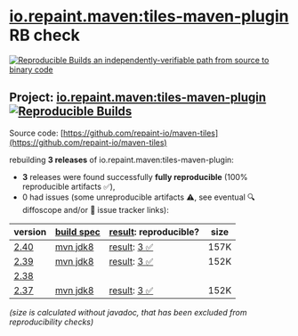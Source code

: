 [io.repaint.maven:tiles-maven-plugin](https://central.sonatype.com/artifact/io.repaint.maven/tiles-maven-plugin/versions) RB check
=======

[![Reproducible Builds](https://reproducible-builds.org/images/logos/rb.svg) an independently-verifiable path from source to binary code](https://reproducible-builds.org/)

## Project: [io.repaint.maven:tiles-maven-plugin](https://central.sonatype.com/artifact/io.repaint.maven/tiles-maven-plugin/versions) [![Reproducible Builds](https://img.shields.io/endpoint?url=https://raw.githubusercontent.com/jvm-repo-rebuild/reproducible-central/master/content/io/repaint/maven/tiles-maven-plugin/badge.json)](https://github.com/jvm-repo-rebuild/reproducible-central/blob/master/content/io/repaint/maven/tiles-maven-plugin/README.md)

Source code: [https://github.com/repaint-io/maven-tiles](https://github.com/repaint-io/maven-tiles)

rebuilding **3 releases** of io.repaint.maven:tiles-maven-plugin:
- **3** releases were found successfully **fully reproducible** (100% reproducible artifacts :white_check_mark:),
- 0 had issues (some unreproducible artifacts :warning:, see eventual :mag: diffoscope and/or :memo: issue tracker links):

| version | [build spec](/BUILDSPEC.md) | [result](https://reproducible-builds.org/docs/jvm/): reproducible? | size |
| -- | --------- | ------ | -- |
| [2.40](https://central.sonatype.com/artifact/io.repaint.maven/tiles-maven-plugin/2.40/pom) | [mvn jdk8](tiles-maven-plugin-2.40.buildspec) | [result](tiles-maven-plugin-2.40.buildinfo): [3 :white_check_mark: ](tiles-maven-plugin-2.40.buildcompare) | 157K |
| [2.39](https://central.sonatype.com/artifact/io.repaint.maven/tiles-maven-plugin/2.39/pom) | [mvn jdk8](tiles-maven-plugin-2.39.buildspec) | [result](tiles-maven-plugin-2.39.buildinfo): [3 :white_check_mark: ](tiles-maven-plugin-2.39.buildcompare) | 152K |
| [2.38](https://central.sonatype.com/artifact/io.repaint.maven/tiles-maven-plugin/2.38/pom) | | | |
| [2.37](https://central.sonatype.com/artifact/io.repaint.maven/tiles-maven-plugin/2.37/pom) | [mvn jdk8](tiles-maven-plugin-2.37.buildspec) | [result](tiles-maven-plugin-2.37.buildinfo): [3 :white_check_mark: ](tiles-maven-plugin-2.37.buildcompare) | 152K |

<i>(size is calculated without javadoc, that has been excluded from reproducibility checks)</i>

